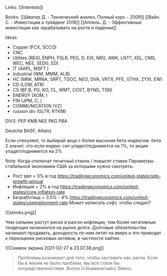 Links: [[Interests]]

Books:
[[Швагер Д. - Технический анализ. Полный курс - 2009]]
[[Вайн. С. - Инвестиции и трейдинг 2018]]
[[Аппель. Д. - Эффективные инвестиции как зарабатывать на росте и падении]]

Ideas:
- Copper (FCX, SCCO)
- CNC
- Utilites (REGI, ENPH, FSLR, PEG, D, EIX, NRG, AWK, LNT?, XEL, CMS, WEC, NEE, SEDG, ED)
- IT (AAPL, MSFT )
- Industrial (WM, MMM, ALB)
- HC (MRK, MRNA, SRPT, TDOC, NEO, DVA, VRTX, PFE, GTHX, ZYXI, EW)
- CD (LOW, ATR)
- CS (BF.B, PG, KO, CL, WMT, COST, BYND, TSN)
- ENERGY (XOM, )
- FIN (JPM, C, )
- COMMUNICATION (VZ)
- russion div (GLTR, RTKM)

DIVS:
PEP
KMB
NEE
PKG
PBA

Deutche
BASF, Allianz

Если спекулянт, то выбирай акци с более высоким бета индексом. бета 2 значит, что если индекс снп упадет/поднимется на 1%, то акция упадет/поднимется на 2%

Note:
Когда отключат печатный станок / повысят ставки
Параметры стабильной экономики США за которыми нужно смотреть:
- Рост ввп = 3% в год https://tradingeconomics.com/united-states/gdp-growth-annual
- Инфляция = 2% в год https://tradingeconomics.com/united-states/core-inflation-rate
- Безработица = 3.5% - 4% https://tradingeconomics.com/united-states/unemployment-rate
*Может написать софт, чтобы следил?*

![[stonks.png]]

Чем сильнее растут риски и разгон инфляции, тем более негативные тенденции начинаются на рынке долга. Долговые обязательства начинают продавать, доходность по ним летит на вверх и это приводит к переоценке рисковых активов, в частности хайтек.

![[Снимок экрана 2021-02-27 в 23.07.38.png]]

> Проблемы возникают для того, чтобы заставить нас расти. Если бы в жизни не было проблем,  мы все стали бы посредственностями.
Волли («Знаменитый») Эймос